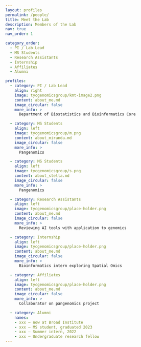 ```yaml
---
layout: profiles
permalink: /people/
title: Meet the Lab
description: Members of the Lab
nav: true
nav_order: 1

category_order:
  - PI / Lab Lead
  - MS Students
  - Research Assistants
  - Internship
  - Affiliates
  - Alumni

profiles:
  - category: PI / Lab Lead
    align: right
    image: tycgenomicsgroup/kmt-image2.png
    content: about_me.md
    image_circular: false
    more_info: >
      Department of Biostatistics and Bioinformatics Core

  - category: MS Students
    align: left
    image: tycgenomicsgroup/m.png
    content: about_miranda.md
    image_circular: false
    more_info: >
      Pangenomics

  - category: MS Students
    align: left
    image: tycgenomicsgroup/s.png
    content: about_stella.md
    image_circular: false
    more_info: >
      Pangenomics

  - category: Research Assistants
    align: left
    image: tycgenomicsgroup/place-holder.png
    content: about_me.md
    image_circular: false
    more_info: >
      Reviewing AI tools with application to genomics

  - category: Internship
    align: left
    image: tycgenomicsgroup/place-holder.png
    content: about_me.md
    image_circular: false
    more_info: >
      Bioinformatics intern exploring Spatial Omics

  - category: Affiliates
    align: left
    image: tycgenomicsgroup/place-holder.png
    content: about_me.md
    image_circular: false
    more_info: >
      Collaborator on pangenomics project

  - category: Alumni
    names:
    - xxx – now at Broad Institute
    - xxx – MS student, graduated 2023
    - xxx – Summer intern, 2022
    - xxx – Undergraduate research fellow
---
```

